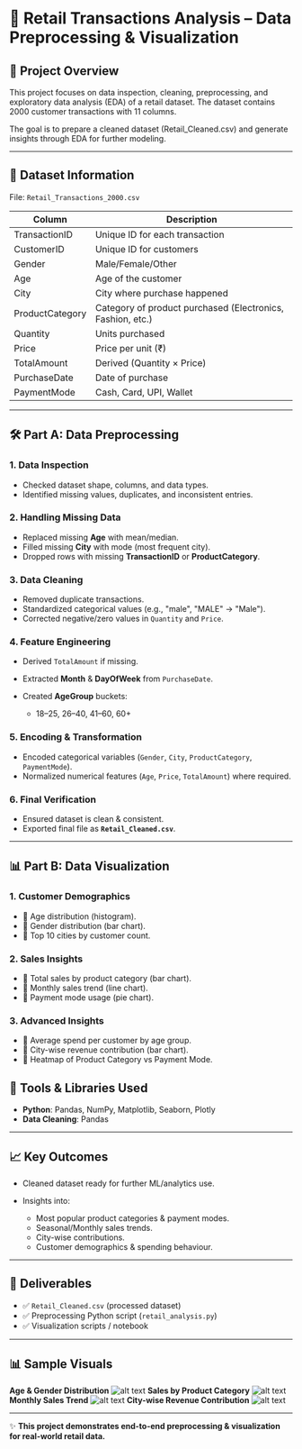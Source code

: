 # 🛒 Retail Transactions Analysis – Data Preprocessing & Visualization

## 📌 Project Overview

This project focuses on data inspection, cleaning, preprocessing, and exploratory data analysis (EDA) of a retail dataset.
The dataset contains 2000 customer transactions with 11 columns.

The goal is to prepare a cleaned dataset (Retail_Cleaned.csv) and generate insights through EDA for further modeling.

---

## 📂 Dataset Information

File: `Retail_Transactions_2000.csv`

| Column          | Description                                                |
| --------------- | ---------------------------------------------------------- |
| TransactionID   | Unique ID for each transaction                             |
| CustomerID      | Unique ID for customers                                    |
| Gender          | Male/Female/Other                                          |
| Age             | Age of the customer                                        |
| City            | City where purchase happened                               |
| ProductCategory | Category of product purchased (Electronics, Fashion, etc.) |
| Quantity        | Units purchased                                            |
| Price           | Price per unit (₹)                                         |
| TotalAmount     | Derived (Quantity × Price)                                 |
| PurchaseDate    | Date of purchase                                           |
| PaymentMode     | Cash, Card, UPI, Wallet                                    |

---

## 🛠 Part A: Data Preprocessing

### 1. Data Inspection

* Checked dataset shape, columns, and data types.
* Identified missing values, duplicates, and inconsistent entries.

### 2. Handling Missing Data

* Replaced missing **Age** with mean/median.
* Filled missing **City** with mode (most frequent city).
* Dropped rows with missing **TransactionID** or **ProductCategory**.

### 3. Data Cleaning

* Removed duplicate transactions.
* Standardized categorical values (e.g., "male", "MALE" → "Male").
* Corrected negative/zero values in `Quantity` and `Price`.

### 4. Feature Engineering

* Derived `TotalAmount` if missing.
* Extracted **Month** & **DayOfWeek** from `PurchaseDate`.
* Created **AgeGroup** buckets:

  * 18–25, 26–40, 41–60, 60+

### 5. Encoding & Transformation

* Encoded categorical variables (`Gender`, `City`, `ProductCategory`, `PaymentMode`).
* Normalized numerical features (`Age`, `Price`, `TotalAmount`) where required.

### 6. Final Verification

* Ensured dataset is clean & consistent.
* Exported final file as **`Retail_Cleaned.csv`**.

---

## 📊 Part B: Data Visualization

### 1. Customer Demographics

* 📌 Age distribution (histogram).
* 📌 Gender distribution (bar chart).
* 📌 Top 10 cities by customer count.

### 2. Sales Insights

* 📌 Total sales by product category (bar chart).
* 📌 Monthly sales trend (line chart).
* 📌 Payment mode usage (pie chart).

### 3. Advanced Insights

* 📌 Average spend per customer by age group.
* 📌 City-wise revenue contribution (bar chart).
* 📌 Heatmap of Product Category vs Payment Mode.


## 🚀 Tools & Libraries Used

* **Python**: Pandas, NumPy, Matplotlib, Seaborn, Plotly
* **Data Cleaning**: Pandas

---

## 📈 Key Outcomes

* Cleaned dataset ready for further ML/analytics use.
* Insights into:

  * Most popular product categories & payment modes.
  * Seasonal/Monthly sales trends.
  * City-wise contributions.
  * Customer demographics & spending behaviour.

---

## 📌 Deliverables

* ✅ `Retail_Cleaned.csv` (processed dataset)
* ✅ Preprocessing Python script (`retail_analysis.py`)
* ✅ Visualization scripts / notebook

---

## 📊 Sample Visuals

 **Age & Gender Distribution**
 ![alt text](image.png)
 **Sales by Product Category**
 ![alt text](image-1.png)
 **Monthly Sales Trend**
 ![alt text](image-2.png)
 **City-wise Revenue Contribution**
 ![alt text](image-3.png)


---

✨ **This project demonstrates end-to-end preprocessing & visualization for real-world retail data.**



